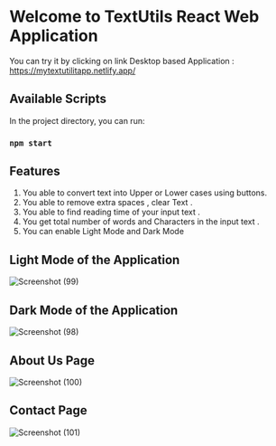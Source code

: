 # Welcome to TextUtils React Web Application

You can try it by clicking on link Desktop based Application : https://mytextutilitapp.netlify.app/

## Available Scripts

In the project directory, you can run:

### `npm start`

## Features

1. You able to convert text into Upper or Lower cases using buttons.
2. You able to remove extra spaces , clear Text .
3. You able to find reading time of your input text .
4. You get total number of words and Characters in the input text .
5. You can enable Light Mode and Dark Mode  


## Light Mode of the Application
![Screenshot (99)](https://user-images.githubusercontent.com/69101908/156064108-a67ee41d-84f6-4330-b377-224aa7c27328.png)


## Dark Mode of the Application
![Screenshot (98)](https://user-images.githubusercontent.com/69101908/156064151-b3866999-ccbc-4066-9454-8e0c63fe3b79.png)

## About Us Page
![Screenshot (100)](https://user-images.githubusercontent.com/69101908/156252848-66507e6c-2b92-4020-8147-55d75544bfbc.png)

## Contact Page
![Screenshot (101)](https://user-images.githubusercontent.com/69101908/156252898-eca1c64a-4c11-482b-9d7e-c3efdda85138.png)

